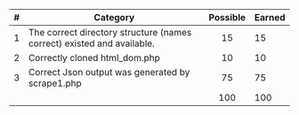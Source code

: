
| # |  Category                                                                                           | Possible | Earned|
|---|-----------------------------------------------------------------------------------------------------|:--------:|:------|
| 1 | The correct directory structure (names correct) existed and available.                              |   15     |   15  |
| 2 | Correctly cloned html_dom.php                                                                       |   10     |   10  |
| 3 | Correct Json output was generated by scrape1.php                                                    |   75     |   75  |
|   |                                                                                                     |   100    |  100  |
